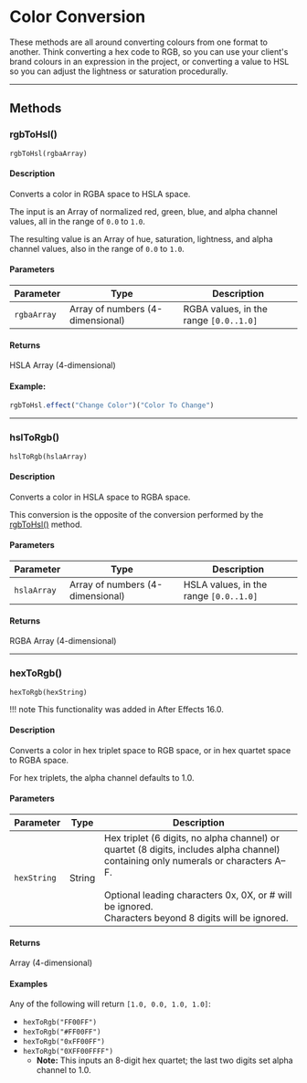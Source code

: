 # Color Conversion

These methods are all around converting colours from one format to another. Think converting a hex code to RGB, so you can use your client's brand colours in an expression in the project, or converting a value to HSL so you can adjust the lightness or saturation procedurally.

---

## Methods

### rgbToHsl()

`rgbToHsl(rgbaArray)`

#### Description

Converts a color in RGBA space to HSLA space.

The input is an Array of normalized red, green, blue, and alpha channel values, all in the range of `0.0` to `1.0`.

The resulting value is an Array of hue, saturation, lightness, and alpha channel values, also in the range of `0.0` to `1.0`.

#### Parameters

|  Parameter  |               Type               |              Description               |
| ----------- | -------------------------------- | -------------------------------------- |
| `rgbaArray` | Array of numbers (4-dimensional) | RGBA values, in the range `[0.0..1.0]` |

#### Returns

HSLA Array (4-dimensional)

#### Example:

```js
rgbToHsl.effect("Change Color")("Color To Change")
```

---

### hslToRgb()

`hslToRgb(hslaArray)`

#### Description

Converts a color in HSLA space to RGBA space.

This conversion is the opposite of the conversion performed by the [rgbToHsl()](#rgbtohsl) method.

#### Parameters

|  Parameter  |               Type               |              Description               |
| ----------- | -------------------------------- | -------------------------------------- |
| `hslaArray` | Array of numbers (4-dimensional) | HSLA values, in the range `[0.0..1.0]` |

#### Returns

RGBA Array (4-dimensional)

---

### hexToRgb()

`hexToRgb(hexString)`

!!! note
    This functionality was added in After Effects 16.0.

#### Description

Converts a color in hex triplet space to RGB space, or in hex quartet space to RGBA space.

For hex triplets, the alpha channel defaults to 1.0.

#### Parameters

|  Parameter  |  Type  |                                                                                                                      Description                                                                                                                      |
| ----------- | ------ | ----------------------------------------------------------------------------------------------------------------------------------------------------------------------------------------------------------------------------------------------------- |
| `hexString` | String | Hex triplet (6 digits, no alpha channel) or quartet (8 digits, includes alpha channel) containing only numerals or characters A–F.<br/><br/>Optional leading characters 0x, 0X, or # will be ignored.<br/>Characters beyond 8 digits will be ignored. |

#### Returns

Array (4-dimensional)

#### Examples

Any of the following will return `[1.0, 0.0, 1.0, 1.0]`:

- `hexToRgb("FF00FF")`
- `hexToRgb("#FF00FF")`
- `hexToRgb("0xFF00FF")`
- `hexToRgb("0XFF00FFFF")`
    - **Note:** This inputs an 8-digit hex quartet; the last two digits set alpha channel to 1.0.
